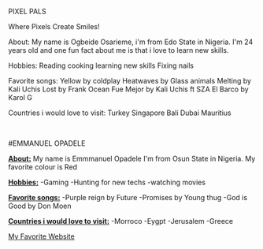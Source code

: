 PIXEL PALS

Where Pixels Create Smiles!

 About: My name is Ogbeide Osarieme, i'm from Edo State in Nigeria. I'm 24 years old and one fun fact about me is that i love to learn new skills.

 Hobbies: Reading cooking learning new skills Fixing nails

 Favorite songs: Yellow by coldplay Heatwaves by Glass animals Melting by Kali Uchis Lost by Frank Ocean Fue Mejor by Kali Uchis ft SZA El Barco by Karol G

 Countries i would love to visit: Turkey Singapore Bali Dubai Mauritius 

 <br>



#EMMANUEL OPADELE

 <u>**About:**</u> 
 My name is Emmmanuel Opadele
 I'm from Osun State in Nigeria. 
 My favorite colour is Red

 <u>**Hobbies:**</u> 
 -Gaming 
 -Hunting for new techs 
 -watching movies

 <u>**Favorite songs:**</u> 
 -Purple reign by Future 
 -Promises by Young thug 
 -God is Good by Don Moen

 <u>**Countries i would love to visit:**</u> 
  -Morroco
  -Eygpt
  -Jerusalem
  -Greece


  [My Favorite Website ](http://www.pinterest.com/)
